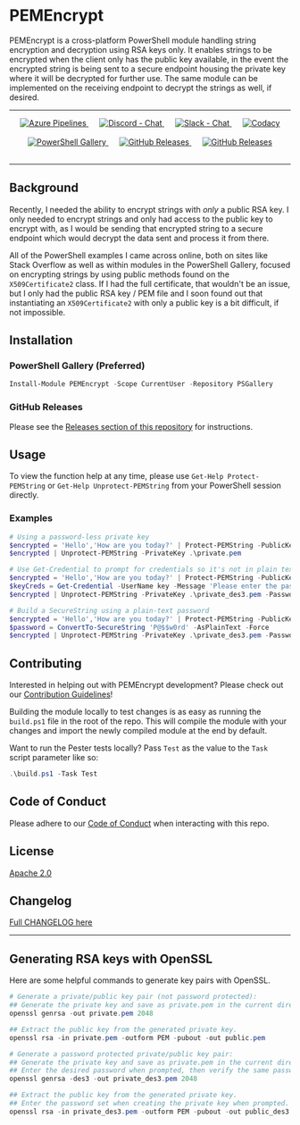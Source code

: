 # PEMEncrypt

PEMEncrypt is a cross-platform PowerShell module handling string encryption and decryption using RSA keys only. It enables strings to be encrypted when the client only has the public key available, in the event the encrypted string is being sent to a secure endpoint housing the private key where it will be decrypted for further use. The same module can be implemented on the receiving endpoint to decrypt the strings as well, if desired.

***

<div align="center">
  <!-- Azure Pipelines -->
  <a href="https://dev.azure.com/scrthq/SCRT%20HQ/_build/latest?definitionId=6">
    <img src="https://dev.azure.com/scrthq/SCRT%20HQ/_apis/build/status/PEMEncrypt-CI"
      alt="Azure Pipelines" title="Azure Pipelines" />
  </a>&nbsp;&nbsp;&nbsp;&nbsp;
  <!-- Discord -->
  <a href="https://discord.gg/G66zVG7">
    <img src="https://img.shields.io/discord/235574673155293194.svg?style=flat&label=Discord&logo=discord&color=purple"
      alt="Discord - Chat" title="Discord - Chat" />
  </a>&nbsp;&nbsp;&nbsp;&nbsp;
  <!-- Slack -->
  <a href="https://scrthq-slack-invite.herokuapp.com/">
    <img src="https://img.shields.io/badge/chat-on%20slack-orange.svg?style=flat&logo=slack"
      alt="Slack - Chat" title="Slack - Chat" />
  </a>&nbsp;&nbsp;&nbsp;&nbsp;
  <!-- Codacy -->
  <a href="https://www.codacy.com/app/scrthq/PEMEncrypt?utm_source=github.com&amp;utm_medium=referral&amp;utm_content=scrthq/PEMEncrypt&amp;utm_campaign=Badge_Grade">
    <img src="https://api.codacy.com/project/badge/Grade/0d5203a1cf1945fe94c46b779eecb7f0"
      alt="Codacy" title="Codacy" />
  </a>
  </br>
  </br>
  <!-- PS Gallery -->
  <a href="https://www.PowerShellGallery.com/packages/PEMEncrypt">
    <img src="https://img.shields.io/powershellgallery/dt/PEMEncrypt.svg?style=flat&logo=powershell&color=blue"
      alt="PowerShell Gallery" title="PowerShell Gallery" />
  </a>&nbsp;&nbsp;&nbsp;&nbsp;
  <!-- GitHub Releases -->
  <a href="https://github.com/scrthq/PEMEncrypt/releases/latest">
    <img src="https://img.shields.io/github/downloads/scrthq/PEMEncrypt/total.svg?logo=github&color=blue"
      alt="GitHub Releases" title="GitHub Releases" />
  </a>&nbsp;&nbsp;&nbsp;&nbsp;
  <!-- GitHub Releases -->
  <a href="https://github.com/scrthq/PEMEncrypt/releases/latest">
    <img src="https://img.shields.io/github/release/scrthq/PEMEncrypt.svg?label=version&logo=github"
      alt="GitHub Releases" title="GitHub Releases" />
  </a>
</div>
<br />

***

## Background

Recently, I needed the ability to encrypt strings with *only* a public RSA key. I only needed to encrypt strings and only had access to the public key to encrypt with, as I would be sending that encrypted string to a secure endpoint which would decrypt the data sent and process it from there.

All of the PowerShell examples I came across online, both on sites like Stack Overflow as well as within modules in the PowerShell Gallery, focused on encrypting strings by using public methods found on the `X509Certificate2` class. If I had the full certificate, that wouldn't be an issue, but I only had the public RSA key / PEM file and I soon found out that instantiating an `X509Certificate2` with only a public key is a bit difficult, if not impossible.

## Installation

### PowerShell Gallery (Preferred)

```powershell
Install-Module PEMEncrypt -Scope CurrentUser -Repository PSGallery
```

### GitHub Releases

Please see the [Releases section of this repository](https://github.com/scrthq/PEMEncrypt/releases) for instructions.

## Usage

To view the function help at any time, please use `Get-Help Protect-PEMString` or `Get-Help Unprotect-PEMString` from your PowerShell session directly.

### Examples

```powershell
# Using a password-less private key
$encrypted = 'Hello','How are you today?' | Protect-PEMString -PublicKey .\public.pem
$encrypted | Unprotect-PEMString -PrivateKey .\private.pem

# Use Get-Credential to prompt for credentials so it's not in plain text
$encrypted = 'Hello','How are you today?' | Protect-PEMString -PublicKey .\public_des3.pem
$keyCreds = Get-Credential -UserName key -Message 'Please enter the password for the private key'
$encrypted | Unprotect-PEMString -PrivateKey .\private_des3.pem -Password $keyCreds.Password

# Build a SecureString using a plain-text password
$encrypted = 'Hello','How are you today?' | Protect-PEMString -PublicKey .\public_des3.pem
$password = ConvertTo-SecureString 'P@$$w0rd' -AsPlainText -Force
$encrypted | Unprotect-PEMString -PrivateKey .\private_des3.pem -Password $password
```

## Contributing

Interested in helping out with PEMEncrypt development? Please check out our [Contribution Guidelines](https://github.com/scrthq/PEMEncrypt/blob/master/CONTRIBUTING.md)!

Building the module locally to test changes is as easy as running the `build.ps1` file in the root of the repo. This will compile the module with your changes and import the newly compiled module at the end by default.

Want to run the Pester tests locally? Pass `Test` as the value to the `Task` script parameter like so:

```powershell
.\build.ps1 -Task Test
```

## Code of Conduct

Please adhere to our [Code of Conduct](https://github.com/scrthq/PEMEncrypt/blob/master/CODE_OF_CONDUCT.md) when interacting with this repo.

## License

[Apache 2.0](https://tldrlegal.com/license/apache-license-2.0-(apache-2.0))

## Changelog

[Full CHANGELOG here](https://github.com/scrthq/PEMEncrypt/blob/master/CHANGELOG.md)

***

## Generating RSA keys with OpenSSL

Here are some helpful commands to generate key pairs with OpenSSL.

```powershell
# Generate a private/public key pair (not password protected):
## Generate the private key and save as private.pem in the current directory.
openssl genrsa -out private.pem 2048

## Extract the public key from the generated private key.
openssl rsa -in private.pem -outform PEM -pubout -out public.pem

# Generate a password protected private/public key pair:
## Generate the private key and save as private.pem in the current directory.
## Enter the desired password when prompted, then verify the same password when prompted again.
openssl genrsa -des3 -out private_des3.pem 2048

## Extract the public key from the generated private key.
## Enter the password set when creating the private key when prompted.
openssl rsa -in private_des3.pem -outform PEM -pubout -out public_des3.pem
```
